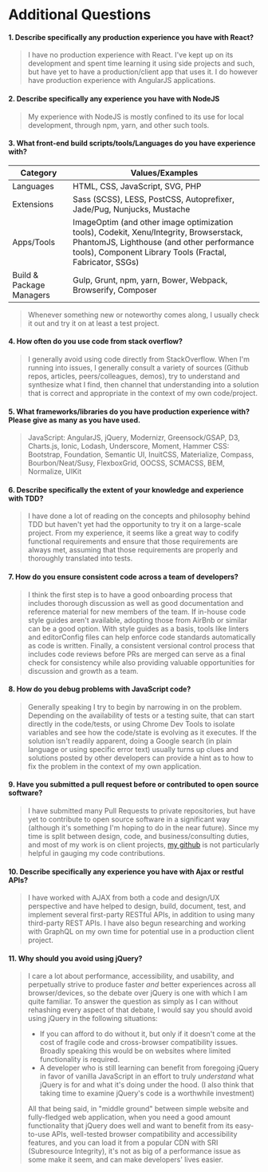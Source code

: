 # Additional Questions

#### 1. Describe specifically any production experience you have with React?
> I have no production experience with React. I've kept up on its development and spent time learning it using side projects and such, but have yet to have a production/client app that uses it. I do however have production experience with AngularJS applications.

#### 2. Describe specifically any experience you have with NodeJS
> My experience with NodeJS is mostly confined to its use for local development, through npm, yarn, and other such tools.

#### 3. What front-end build scripts/tools/Languages do you have experience with?
| Category      | Values/Examples                        |
| ------------- | ---------------------------------------|
| Languages | HTML, CSS, JavaScript, SVG, PHP |
| Extensions | Sass (SCSS), LESS, PostCSS, Autoprefixer, Jade/Pug, Nunjucks, Mustache |
| Apps/Tools | ImageOptim (and other image optimization tools), Codekit, Xenu/Integrity, Browserstack, PhantomJS, Lighthouse (and other performance tools), Component Library Tools (Fractal, Fabricator, SSGs) |
| Build & Package Managers | Gulp, Grunt, npm, yarn, Bower, Webpack, Browserify, Composer |

> Whenever something new or noteworthy comes along, I usually check it out and try it on at least a test project.

#### 4. How often do you use code from stack overflow?
> I generally avoid using code directly from StackOverflow. When I'm running into issues, I generally consult a variety of sources (Github repos, articles, peers/colleagues, demos), try to understand and synthesize what I find, then channel that understanding into a solution that is correct and appropriate in the context of my own code/project.

#### 5. What frameworks/libraries do you have production experience with? Please give as many as you have used.
> JavaScript: AngularJS, jQuery, Modernizr, Greensock/GSAP, D3, Charts.js, Ionic, Lodash, Underscore, Moment, Hammer
> CSS: Bootstrap, Foundation, Semantic UI, InuitCSS, Materialize, Compass, Bourbon/Neat/Susy, FlexboxGrid, OOCSS, SCMACSS, BEM, Normalize, UIKit

#### 6. Describe specifically the extent of your knowledge and experience with TDD?
> I have done a lot of reading on the concepts and philosophy behind TDD but haven't yet had the opportunity to try it on a large-scale project. From my experience, it seems like a great way to codify functional requirements and ensure that those requirements are always met, assuming that those requirements are properly and thoroughly translated into tests.

#### 7. How do you ensure consistent code across a team of developers?
> I think the first step is to have a good onboarding process that includes thorough discussion as well as good documentation and reference material for new members of the team. If in-house code style guides aren't available, adopting those from AirBnb or similar can be a good option. With style guides as a basis, tools like linters and editorConfig files can help enforce code standards automatically as code is written. Finally, a consistent versional control process that includes code reviews before PRs are merged can serve as a final check for consistency while also providing valuable opportunities for discussion and growth as a team.

#### 8. How do you debug problems with JavaScript code?
> Generally speaking I try to begin by narrowing in on the problem. Depending on the availability of tests or a testing suite, that can start directly in the code/tests, or using Chrome Dev Tools to isolate variables and see how the code/state is evolving as it executes. If the solution isn't readily apparent, doing a Google search (in plain language or using specific error text) usually turns up clues and solutions posted by other developers can provide a hint as to how to fix the problem in the context of my own application. 

#### 9. Have you submitted a pull request before or contributed to open source software?
> I have submitted many Pull Requests to private repositories, but have yet to contribute to open source software in a significant way (although it's something I'm hoping to do in the near future). Since my time is split between design, code, and business/consulting duties, and most of my work is on client projects, [my github](https://github.com/ksr583) is not particularly helpful in gauging my code contributions.

#### 10. Describe specifically any experience you have with Ajax or restful APIs?
> I have worked with AJAX from both a code and design/UX perspective and have helped to design, build, document, test, and implement several first-party RESTful APIs, in addition to using many third-party REST APIs. I have also begun researching and working with GraphQL on my own time for potential use in a production client project.

#### 11. Why should you avoid using jQuery?
> I care a lot about performance, accessibility, and usability, and perpetually strive to produce faster _and_ better experiences across all browser/devices, so the debate over jQuery is one with which I am quite familiar. To answer the question as simply as I can without rehashing every aspect of that debate, I would say you should avoid using jQuery in the following situations:
> 
> * If you can afford to do without it, but only if it doesn't come at the cost of fragile code and cross-browser compatibility issues. Broadly speaking this would be on websites where limited functionality is required.
> * A developer who is still learning can benefit from foregoing jQuery in favor of vanilla JavaScript in an effort to truly _understand_ what jQuery is for and what it's doing under the hood. (I also think that taking time to examine jQuery's code is a worthwhile investment)
> 
> All that being said, in "middle ground" between simple website and fully-fledged web application, when you need a good amount  functionality that jQuery does well and want to benefit from its easy-to-use APIs, well-tested browser compatibility and accessibility features, and you can load it from a popular CDN with SRI (Subresource Integrity), it's not as big of a performance issue as some make it seem, and can make developers' lives easier.

